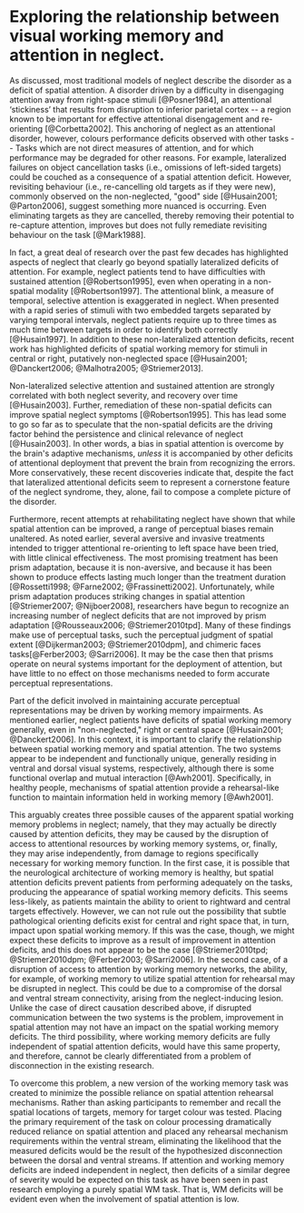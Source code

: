 Exploring the relationship between visual working memory and attention in neglect.
==================================================================================

As discussed, most traditional models of neglect describe the
disorder as a deficit of spatial attention. A disorder driven by a
difficulty in disengaging attention away from right-space stimuli
[@Posner1984], an attentional ‘stickiness’ that results from
disruption to inferior parietal cortex -- a region known to be
important for effective attentional disengagement and re-orienting
[@Corbetta2002]. This anchoring of neglect as an attentional
disorder, however, colours performance deficits observed with
other tasks -- Tasks which are not direct measures of attention,
and for which performance may be degraded for other reasons. For
example, lateralized failures on object cancellation tasks (i.e.,
omissions of left-sided targets) could be couched as a consequence
of a spatial attention deficit. However, revisiting behaviour
(i.e., re-cancelling old targets as if they were new), commonly
observed on the non-neglected, "good" side [@Husain2001;
@Parton2006], suggest something more nuanced is occurring. Even
eliminating targets as they are cancelled, thereby removing their
potential to re-capture attention, improves but does not fully
remediate revisiting behaviour on the task [@Mark1988]. 

In fact, a great deal of research over the past few decades has
highlighted aspects of neglect that clearly go beyond spatially
lateralized deficits of attention. For example, neglect patients
tend to have difficulties with sustained attention
[@Robertson1995], even when operating in a non-spatial modality
[@Robertson1997]. The attentional blink, a measure of temporal,
selective attention is exaggerated in neglect. When presented with
a rapid series of stimuli with two embedded targets separated by
varying temporal intervals, neglect patients require up to three
times as much time between targets in order to identify both
correctly [@Husain1997]. In addition to these non-lateralized
attention deficits, recent work has highlighted deficits of
spatial working memory for stimuli in central or right, putatively
non-neglected space [@Husain2001; @Danckert2006; @Malhotra2005;
@Striemer2013].

Non-lateralized selective attention and sustained attention are
strongly correlated with both neglect severity, and recovery over
time [@Husain2003]. Further, remediation of these non-spatial
deficits can improve spatial neglect symptoms [@Robertson1995].
This has lead some to go so far as to speculate that the
non-spatial deficits are the driving factor behind the persistence
and clinical relevance of neglect [@Husain2003]. In other words, a
bias in spatial attention is overcome by the brain's adaptive
mechanisms, *unless* it is accompanied by other deficits of
attentional deployment that prevent the brain from recognizing the
errors.  More conservatively, these recent discoveries indicate
that, despite the fact that lateralized attentional deficits seem
to represent a cornerstone feature of the neglect syndrome, they,
alone, fail to compose a complete picture of the disorder.

Furthermore, recent attempts at rehabilitating neglect have shown
that while spatial attention can be improved, a range of
perceptual biases remain unaltered. As noted earlier, several
aversive and invasive treatments intended to trigger attentional
re-orienting to left space have been tried, with little clinical
effectiveness.  The most promising treatment has been prism
adaptation, because it is non-aversive, and because it has been
shown to produce effects lasting much longer than the treatment
duration [@Rossetti1998; @Farne2002; @Frassinetti2002].
Unfortunately, while prism adaptation produces striking changes in
spatial attention [@Striemer2007; @Nijboer2008], researchers have
begun to recognize an increasing number of neglect deficits that
are not improved by prism adaptation [@Rousseaux2006;
@Striemer2010tpd].  Many of these findings make use of perceptual
tasks, such the perceptual judgment of spatial extent
[@Dijkerman2003; @Striemer2010dpm], and chimeric faces
tasks[@Ferber2003; @Sarri2006].  It may be the case then that
prisms operate on neural systems important for the deployment of
attention, but have little to no effect on those mechanisms needed
to form accurate perceptual representations.

Part of the deficit involved in maintaining accurate perceptual
representations may be driven by working memory impairments. As
mentioned earlier, neglect patients have deficits of spatial
working memory generally, even in "non-neglected," right or
central space [@Husain2001; @Danckert2006].  In this context, it
is important to clarify the relationship between spatial working
memory and spatial attention.  The two systems appear to be
independent and functionally unique, generally residing in ventral
and dorsal visual systems, respectively, although there is some
functional overlap and mutual interaction [@Awh2001].
Specifically, in healthy people, mechanisms of spatial attention
provide a rehearsal-like function to maintain information held in
working memory [@Awh2001]. 

This arguably creates three possible causes of the apparent
spatial working memory problems in neglect; namely, that they may
actually be directly caused by attention deficits, they may be
caused by the disruption of access to attentional resources by
working memory systems, or, finally, they may arise independently,
from damage to regions specifically necessary for working memory
function. In the first case, it is possible that the neurological
architecture of working memory is healthy, but spatial attention
deficits prevent patients from performing adequately on the tasks,
producing the appearance of spatial working memory deficits.  This
seems less-likely, as patients maintain the ability to orient to
rightward and central targets effectively. However, we can not
rule out the possibility that subtle pathological orienting
deficits exist for central and right space that, in turn, impact
upon spatial working memory. If this was the case, though, we
might expect these deficits to improve as a result of improvement
in attention deficits, and this does not appear to be the case
[@Striemer2010tpd; @Striemer2010dpm; @Ferber2003; @Sarri2006]. In
the second case, of a disruption of access to attention by working
memory networks, the ability, for example, of working memory to
utilize spatial attention for rehearsal may be disrupted in
neglect. This could be due to a compromise of the dorsal and
ventral stream connectivity, arising from the neglect-inducing
lesion.  Unlike the case of direct causation described above, if
disrupted communication between the two systems is the problem,
improvement in spatial attention may not have an impact on the
spatial working memory deficits.  The third possibility, where
working memory deficits are fully independent of spatial attention
deficits, would have this same property, and therefore, cannot be
clearly differentiated from a problem of disconnection in the
existing research. 

To overcome this problem, a new version of the working memory
task was created to minimize the possible reliance on spatial
attention rehearsal mechanisms. Rather than asking participants to
remember and recall the spatial locations of targets, memory for
target colour was tested.  Placing the primary requirement of the
task on colour processing dramatically reduced reliance on spatial
attention and placed any rehearsal mechanism requirements within
the ventral stream, eliminating the likelihood that the measured
deficits would be the result of the hypothesized disconnection
between the dorsal and ventral streams. If attention and working
memory deficits are indeed independent in neglect, then deficits
of a similar degree of severity would be expected on this task as
have been seen in past research employing a purely spatial WM
task.  That is, WM deficits will be evident even when the
involvement of spatial attention is low.

